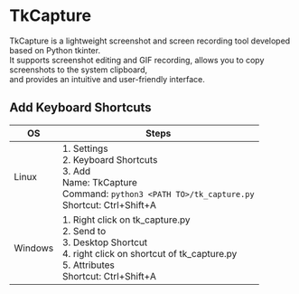 # TkCapture
TkCapture is a lightweight screenshot and screen recording tool developed based on Python tkinter.   
It supports screenshot editing and GIF recording, allows you to copy screenshots to the system clipboard,   
and provides an intuitive and user-friendly interface.

## Add Keyboard Shortcuts

| OS | Steps |
|--|--|
|Linux| 1. Settings<br>2. Keyboard Shortcuts<br>3. Add<br>    Name: TkCapture<br>    Command: `python3 <PATH TO>/tk_capture.py`<br>    Shortcut: Ctrl+Shift+A |
| Windows| 1. Right click on tk_capture.py<br>2. Send to<br>3. Desktop Shortcut<br>4. right click on shortcut of tk_capture.py<br>5. Attributes<br>    Shortcut: Ctrl+Shift+A |


